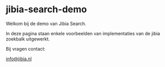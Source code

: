# jibia-search-demo

Welkom bij de demo van Jibia Search. 

In deze pagina staan enkele voorbeelden van implementaties van de jibia zoekbalk uitgewerkt.

Bij vragen contact: 

info@jibia.nl
